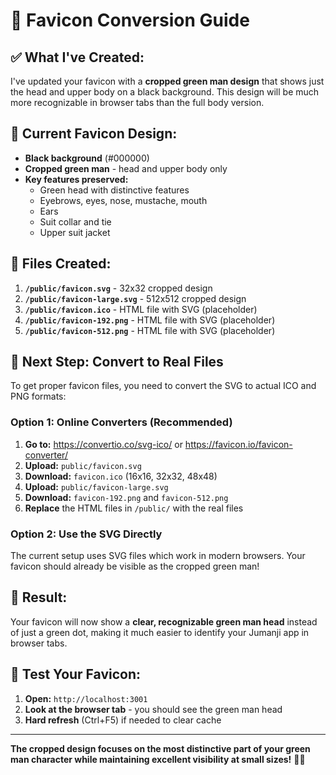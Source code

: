 # 🎯 Favicon Conversion Guide

## ✅ **What I've Created:**

I've updated your favicon with a **cropped green man design** that shows just the head and upper body on a black background. This design will be much more recognizable in browser tabs than the full body version.

## 🎨 **Current Favicon Design:**

- **Black background** (#000000)
- **Cropped green man** - head and upper body only
- **Key features preserved:**
  - Green head with distinctive features
  - Eyebrows, eyes, nose, mustache, mouth
  - Ears
  - Suit collar and tie
  - Upper suit jacket

## 📁 **Files Created:**

1. **`/public/favicon.svg`** - 32x32 cropped design
2. **`/public/favicon-large.svg`** - 512x512 cropped design  
3. **`/public/favicon.ico`** - HTML file with SVG (placeholder)
4. **`/public/favicon-192.png`** - HTML file with SVG (placeholder)
5. **`/public/favicon-512.png`** - HTML file with SVG (placeholder)

## 🔄 **Next Step: Convert to Real Files**

To get proper favicon files, you need to convert the SVG to actual ICO and PNG formats:

### **Option 1: Online Converters (Recommended)**

1. **Go to:** https://convertio.co/svg-ico/ or https://favicon.io/favicon-converter/
2. **Upload:** `public/favicon.svg` 
3. **Download:** `favicon.ico` (16x16, 32x32, 48x48)
4. **Upload:** `public/favicon-large.svg`
5. **Download:** `favicon-192.png` and `favicon-512.png`
6. **Replace** the HTML files in `/public/` with the real files

### **Option 2: Use the SVG Directly**

The current setup uses SVG files which work in modern browsers. Your favicon should already be visible as the cropped green man!

## 🎯 **Result:**

Your favicon will now show a **clear, recognizable green man head** instead of just a green dot, making it much easier to identify your Jumanji app in browser tabs.

## 🚀 **Test Your Favicon:**

1. **Open:** `http://localhost:3001`
2. **Look at the browser tab** - you should see the green man head
3. **Hard refresh** (Ctrl+F5) if needed to clear cache

---

**The cropped design focuses on the most distinctive part of your green man character while maintaining excellent visibility at small sizes!** 🎨✨
